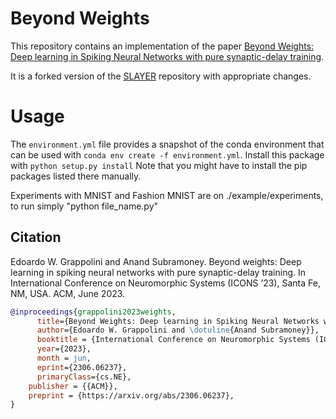 # Beyond Weights
This repository contains an implementation of the paper [Beyond Weights: Deep learning in Spiking Neural Networks with pure synaptic-delay training](https://arxiv.org/abs/2306.06237).

It is a forked version of the [SLAYER](https://github.com/bamsumit/slayerPytorch) repository with appropriate changes.

# Usage #
The `environment.yml` file provides a snapshot of the conda environment that can be used with `conda env create -f
environment.yml`. 
Install this package with `python setup.py install`
Note that you might have to install the pip packages listed there manually.

Experiments with MNIST and Fashion MNIST are on ./example/experiments, to run simply "python file_name.py"


## Citation ##
Edoardo W. Grappolini and Anand Subramoney. Beyond weights: Deep learning in spiking neural networks with pure synaptic-delay training. In International Conference on Neuromorphic Systems (ICONS ’23), Santa Fe, NM, USA. ACM, June 2023.

```bibtex
@inproceedings{grappolini2023weights,
      title={Beyond Weights: Deep learning in Spiking Neural Networks with pure synaptic-delay training}, 
      author={Edoardo W. Grappolini and \dotuline{Anand Subramoney}},
      booktitle = {International Conference on Neuromorphic Systems (ICONS '23), Santa Fe, NM, USA},
      year={2023},
      month = jun,
      eprint={2306.06237},
      primaryClass={cs.NE},
    publisher = {{ACM}},
    preprint = {https://arxiv.org/abs/2306.06237},
}
```
